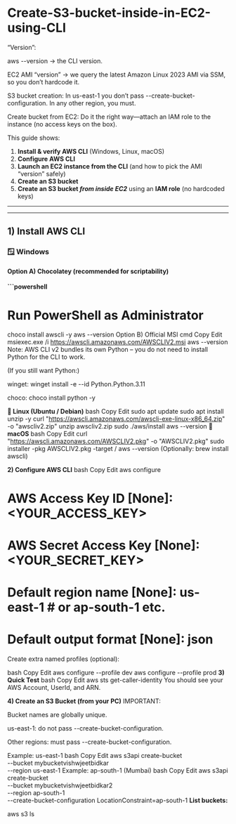 # Create-S3-bucket-inside-in-EC2-using-CLI


“Version”:

aws --version → the CLI version.

EC2 AMI “version” → we query the latest Amazon Linux 2023 AMI via SSM, so you don’t hardcode it.

S3 bucket creation: In us-east-1 you don’t pass --create-bucket-configuration. In any other region, you must.

Create bucket from EC2: Do it the right way—attach an IAM role to the instance (no access keys on the box).



This guide shows:


1. **Install & verify AWS CLI** (Windows, Linux, macOS)
2. **Configure AWS CLI**
3. **Launch an EC2 instance from the CLI** (and how to pick the AMI “version” safely)
4. **Create an S3 bucket**
5. **Create an S3 bucket *from inside EC2*** using an **IAM role** (no hardcoded keys)

---



---

## 1) Install AWS CLI

### 🪟 Windows

#### Option A) Chocolatey (recommended for scriptability)

**```powershell**
# Run PowerShell as Administrator
choco install awscli -y
aws --version
Option B) Official MSI
cmd
Copy
Edit
msiexec.exe /i https://awscli.amazonaws.com/AWSCLIV2.msi
aws --version
Note: AWS CLI v2 bundles its own Python – you do not need to install Python for the CLI to work.

(If you still want Python:)

winget: winget install -e --id Python.Python.3.11

choco: choco install python -y

**🐧 Linux (Ubuntu / Debian)**
bash
Copy
Edit
sudo apt update
sudo apt install unzip -y
curl "https://awscli.amazonaws.com/awscli-exe-linux-x86_64.zip" -o "awscliv2.zip"
unzip awscliv2.zip
sudo ./aws/install
aws --version
**🍏 macOS**
bash
Copy
Edit
curl "https://awscli.amazonaws.com/AWSCLIV2.pkg" -o "AWSCLIV2.pkg"
sudo installer -pkg AWSCLIV2.pkg -target /
aws --version
(Optionally: brew install awscli)

**2) Configure AWS CLI**
bash
Copy
Edit
aws configure
# AWS Access Key ID [None]: <YOUR_ACCESS_KEY>
# AWS Secret Access Key [None]: <YOUR_SECRET_KEY>
# Default region name [None]: us-east-1   # or ap-south-1 etc.
# Default output format [None]: json
Create extra named profiles (optional):

bash
Copy
Edit
aws configure --profile dev
aws configure --profile prod
**3) Quick Test**
bash
Copy
Edit
aws sts get-caller-identity
You should see your AWS Account, UserId, and ARN.

**4) Create an S3 Bucket (from your PC)**
IMPORTANT:

Bucket names are globally unique.

us-east-1: do not pass --create-bucket-configuration.

Other regions: must pass --create-bucket-configuration.

Example: us-east-1
bash
Copy
Edit
aws s3api create-bucket \
  --bucket mybucketvishwjeetbidkar \
  --region us-east-1
Example: ap-south-1 (Mumbai)
bash
Copy
Edit
aws s3api create-bucket \
  --bucket mybucketvishwjeetbidkar2 \
  --region ap-south-1 \
  --create-bucket-configuration LocationConstraint=ap-south-1
**List buckets:**

aws s3 ls
